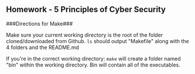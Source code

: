 ## Homework - 5 Principles of Cyber Security ##


###Directions for Make###

Make sure your current working directory is the root of the folder cloned/downloaded from Github.
`ls` should output "Makefile" along with the 4 folders and the README.md

If you're in the correct working directory: `make` will create a folder named "bin" within the working directory.
Bin will contain all of the executables.